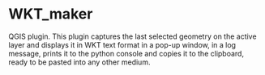 # WKT_maker
QGIS plugin.
This plugin captures the last selected geometry on the active layer and displays it in WKT text format in a pop-up window, in a log message, prints it to the python console and copies it to the clipboard, ready to be pasted into any other medium.
